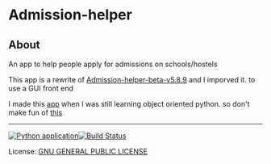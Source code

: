 # Admission-helper

## About 
An app to help people apply for admissions on schools/hostels

This app is a rewrite of [Admission-helper-beta-v5.8.9](./origin-app/Admission-helper-beta-v5.8.9.ipynb)
and I imporved it. to use a GUI front end

I made this [app](./origin-app/Admission-helper-beta-v5.8.9.ipynb) when I was still learning object oriented python. so don't make fun of [this](./origin-app/Admission-helper-beta-v5.8.9.ipynb)

---



[![Python application](https://github.com/Advik-B/Admission-helper/actions/workflows/python-app.yml/badge.svg?branch=Master)](https://github.com/Advik-B/Admission-helper/actions/workflows/python-app.yml)[![Build Status](https://app.travis-ci.com/Advik-B/Admission-helper.svg?branch=Master)](https://app.travis-ci.com/Advik-B/Admission-helper)


License: [GNU GENERAL PUBLIC LICENSE](https://github.com/Advik-B/Admission-helper/blob/main/LICENSE)
